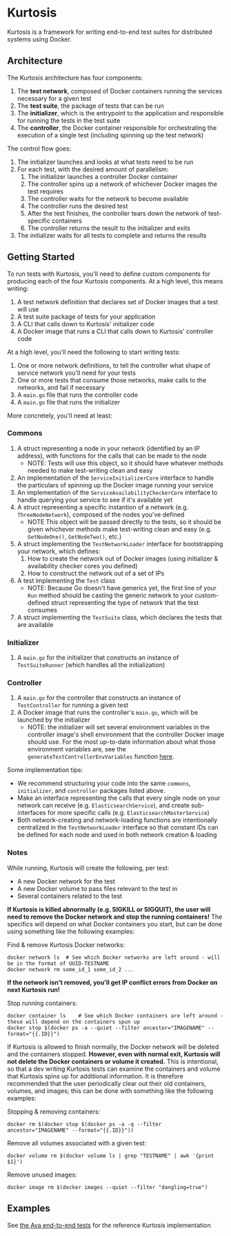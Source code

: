 # Kurtosis
Kurtosis is a framework for writing end-to-end test suites for distributed systems using Docker.

## Architecture
The Kurtosis architecture has four components:

1. The **test network**, composed of Docker containers running the services necessary for a given test
1. The **test suite**, the package of tests that can be run
1. The **initializer**, which is the entrypoint to the application and responsible for running the tests in the test suite
1. The **controller**, the Docker container responsible for orchestrating the execution of a single test (including spinning up the test network)

The control flow goes:

1. The initializer launches and looks at what tests need to be run
1. For each test, with the desired amount of parallelism:
    1. The initializer launches a controller Docker container
    1. The controller spins up a network of whichever Docker images the test requires
    1. The controller waits for the network to become available
    1. The controller runs the desired test
    1. After the test finishes, the controller tears down the network of test-specific containers
    1. The controller returns the result to the initializer and exits
1. The initializer waits for all tests to complete and returns the results

## Getting Started
To run tests with Kurtosis, you'll need to define custom components for producing each of the four Kurtosis components. At a high level, this means writing:

1. A test network definition that declares set of Docker images that a test will use
1. A test suite package of tests for your application
1. A CLI that calls down to Kurtosis' initializer code
1. A Docker image that runs a CLI that calls down to Kurtosis' controller code

At a high level, you'll need the following to start writing tests:

1. One or more network definitions, to tell the controller what shape of service network you'll need for your tests
2. One or more tests that consume those networks, make calls to the networks, and fail if necessary
3. A `main.go` file that runs the controller code
4. A `main.go` file that runs the initializer

More concretely, you'll need at least:

### Commons
1. A struct representing a node in your network (identified by an IP address), with functions for the calls that can be made to the node
    * NOTE: Tests will use this object, so it should have whatever methods needed to make test-writing clean and easy
1. An implementation of the `ServiceInitializerCore` interface to handle the particulars of spinning up the Docker image running your service
1. An implementation of the `ServiceAvailabilityCheckerCore` interface to handle querying your service to see if it's available yet
1. A struct representing a specific instantion of a network (e.g. `ThreeNodeNetwork`), composed of the nodes you've defined
    * NOTE This object will be passed directly to the tests, so it should be given whichever methods make test-writing clean and easy (e.g. `GetNodeOne()`, `GetNodeTwo()`, etc.)
1. A struct implementing the `TestNetworkLoader` interface for bootstrapping your network, which defines:
    1. How to create the network out of Docker images (using initializer & availability checker cores you defined)
    2. How to construct the network out of a set of IPs
1. A test implementing the `Test` class
    * NOTE: Because Go doesn't have generics yet, the first line of your `Run` method should be casting the generic network to your custom-defined struct representing the type of network that the test consumes
1. A struct implementing the `TestSuite` class, which declares the tests that are available

### Initializer
1. A `main.go` for the initializer that constructs an instance of `TestSuiteRunner` (which handles all the initialization)

### Controller
1. A `main.go` for the controller that constructs an instance of `TestController` for running a given test
1. A Docker image that runs the controller's `main.go`, which will be launched by the initializer
    * NOTE: the initializer will set several environment variables in the controller image's shell environment that the controller Docker image should use. For the most up-to-date information about what those environment variables are, see the `generateTestControllerEnvVariables` function [here](https://github.com/kurtosis-tech/kurtosis/blob/develop/initializer/parallelism/test_executor.go).

Some implementation tips:
* We recommend structuring your code into the same `commons`, `initializer`, and `controller` packages listed above.
* Make an interface representing the calls that every single node on your network can receive (e.g. `ElasticsearchService`), and create sub-interfaces for more specific calls (e.g. `ElasticsearchMasterService`)
* Both network-creating and network-loading functions are intentionally centralized in the `TestNetworkLoader` interface so that constant IDs can be defined for each node and used in both network creation & loading

### Notes
While running, Kurtosis will create the following, per test:
* A new Docker network for the test
* A new Docker volume to pass files relevant to the test in
* Several containers related to the test

**If Kurtosis is killed abnormally (e.g. SIGKILL or SIGQUIT), the user will need to remove the Docker network and stop the running containers!** The specifics will depend on what Docker containers you start, but can be done using something like the following examples:

Find & remove Kurtosis Docker networks:
```
docker network ls  # See which Docker networks are left around - will be in the format of UUID-TESTNAME
docker network rm some_id_1 some_id_2 ...
```

**If the network isn't removed, you'll get IP conflict errors from Docker on next Kurtosis run!**

Stop running containers:
```
docker container ls    # See which Docker containers are left around - these will depend on the containers spun up
docker stop $(docker ps -a --quiet --filter ancestor="IMAGENAME" --format="{{.ID}}")
```


If Kurtosis is allowed to finish normally, the Docker network will be deleted and the containers stopped. **However, even with normal exit, Kurtosis will not delete the Docker containers or volume it created.** This is intentional, so that a dev writing Kurtosis tests can examine the containers and volume that Kurtosis spins up for additional information. It is therefore recommended that the user periodically clear out their old containers, volumes, and images; this can be done with something like the following examples:

Stopping & removing containers:
```
docker rm $(docker stop $(docker ps -a -q --filter ancestor="IMAGENAME" --format="{{.ID}}"))
```

Remove all volumes associated with a given test:
```
docker volume rm $(docker volume ls | grep "TESTNAME" | awk '{print $1}')
```

Remove unused images:
```
docker image rm $(docker images --quiet --filter "dangling=true")
```

## Examples
See [the Ava end-to-end tests](https://github.com/kurtosis-tech/ava-e2e-tests) for the reference Kurtosis implementation

